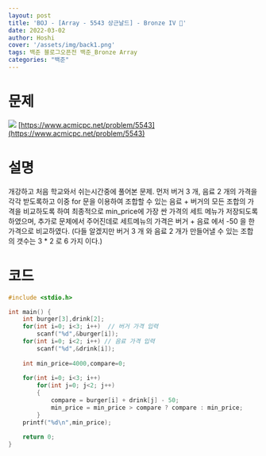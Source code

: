 ```yaml
---
layout: post
title: 'BOJ - [Array - 5543 상근날드] - Bronze IV 🥉'
date: 2022-03-02
author: Hoshi
cover: '/assets/img/back1.png'
tags: 백준 블로그오픈전 백준_Bronze Array
categories: "백준"
---
```

# 문제
![]({{site.url}}/assets/img/posts_img/5543.png)
[https://www.acmicpc.net/problem/5543](https://www.acmicpc.net/problem/5543)

# 설명
개강하고 처음 학교와서 쉬는시간중에 풀어본 문제.
먼저 버거 3 개, 음료 2 개의 가격을 각각 받도록하고 이중 for 문을 이용하여 조합할 수 있는 음료 + 버거의 모든 조합의 가격을 비교하도록 하여 최종적으로 min_price에 가장 싼 가격의 세트 메뉴가 저장되도록 하였으며, 추가로 문제에서 주어진데로 세트메뉴의 가격은 버거 + 음료 에서 -50 을 한 가격으로 비교하였다. (다들 알겠지만 버거 3 개 와 음료 2 개가 만들어낼 수 있는 조합의 갯수는 3 * 2 로 6 가지 이다.)

# 코드

```c
#include <stdio.h>

int main() {
    int burger[3],drink[2];
    for(int i=0; i<3; i++)  // 버거 가격 입력
        scanf("%d",&burger[i]);
    for(int i=0; i<2; i++) // 음료 가격 입력
        scanf("%d",&drink[i]);
    
    int min_price=4000,compare=0;
    
    for(int i=0; i<3; i++)
        for(int j=0; j<2; j++)
        {
            compare = burger[i] + drink[j] - 50;
            min_price = min_price > compare ? compare : min_price;
        }
    printf("%d\n",min_price);
            
    return 0;
}

```
